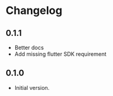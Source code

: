 # Changelog

## 0.1.1

- Better docs
- Add missing flutter SDK requirement

## 0.1.0

- Initial version.
